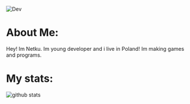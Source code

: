 ![Dev](https://img.shields.io/badge/-developer-red)

# About Me:

Hey! 
Im Netku. Im young developer and i live in Poland! Im making games and programs.

# My stats:

![github stats](https://github-readme-stats.vercel.app/api?username=netkudev&theme=dark&show_icons=true)

